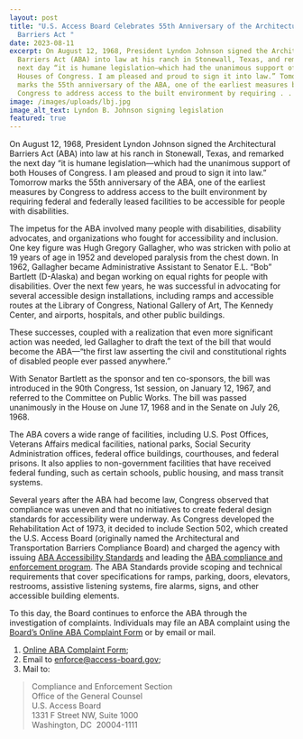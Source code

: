 ```yaml
---
layout: post
title: "U.S. Access Board Celebrates 55th Anniversary of the Architectural
  Barriers Act "
date: 2023-08-11
excerpt: On August 12, 1968, President Lyndon Johnson signed the Architectural
  Barriers Act (ABA) into law at his ranch in Stonewall, Texas, and remarked the
  next day “it is humane legislation—which had the unanimous support of both
  Houses of Congress. I am pleased and proud to sign it into law.” Tomorrow
  marks the 55th anniversary of the ABA, one of the earliest measures by
  Congress to address access to the built environment by requiring . . .
image: /images/uploads/lbj.jpg
image_alt_text: Lyndon B. Johnson signing legislation
featured: true
---
```

On August 12, 1968, President Lyndon Johnson signed the Architectural Barriers Act (ABA) into law at his ranch in Stonewall, Texas, and remarked the next day “it is humane legislation—which had the unanimous support of both Houses of Congress. I am pleased and proud to sign it into law.” Tomorrow marks the 55th anniversary of the ABA, one of the earliest measures by Congress to address access to the built environment by requiring federal and federally leased facilities to be accessible for people with disabilities.  

The impetus for the ABA involved many people with disabilities, disability advocates, and organizations who fought for accessibility and inclusion. One key figure was Hugh Gregory Gallagher, who was stricken with polio at 19 years of age in 1952 and developed paralysis from the chest down. In 1962, Gallagher became Administrative Assistant to Senator E.L. “Bob” Bartlett (D-Alaska) and began working on equal rights for people with disabilities. Over the next few years, he was successful in advocating for several accessible design installations, including ramps and accessible routes at the Library of Congress, National Gallery of Art, The Kennedy Center, and airports, hospitals, and other public buildings. 

These successes, coupled with a realization that even more significant action was needed, led Gallagher to draft the text of the bill that would become the ABA—“the first law asserting the civil and constitutional rights of disabled people ever passed anywhere.”  

With Senator Bartlett as the sponsor and ten co-sponsors, the bill was introduced in the 90th Congress, 1st session, on January 12, 1967, and referred to the Committee on Public Works. The bill was passed unanimously in the House on June 17, 1968 and in the Senate on July 26, 1968.  

The ABA covers a wide range of facilities, including U.S. Post Offices, Veterans Affairs medical facilities, national parks, Social Security Administration offices, federal office buildings, courthouses, and federal prisons. It also applies to non-government facilities that have received federal funding, such as certain schools, public housing, and mass transit systems. 

Several years after the ABA had become law, Congress observed that compliance was uneven and that no initiatives to create federal design standards for accessibility were underway. As Congress developed the Rehabilitation Act of 1973, it decided to include Section 502, which created the U.S. Access Board (originally named the Architectural and Transportation Barriers Compliance Board) and charged the agency with issuing [ABA Accessibility Standards](https://www.access-board.gov/aba/) and leading the [ABA compliance and enforcement program](https://www.access-board.gov/enforcement/). The ABA Standards provide scoping and technical requirements that cover specifications for ramps, parking, doors, elevators, restrooms, assistive listening systems, fire alarms, signs, and other accessible building elements. 

To this day, the Board continues to enforce the ABA through the investigation of complaints. Individuals may file an ABA complaint using the [Board’s Online ABA Complaint Form](https://access-board.my.site.com/s/) or by email or mail.  

1. [Online ABA Complaint Form](https://cts.access-board.gov/formsiq/form.do?form_name=ABA%20Complaint%20Form%20-%20Facility%20Information);  
2. Email to [enforce@access-board.gov](mailto:enforce@access-board.gov);  
3. Mail to:  

> Compliance and Enforcement Section  \
> Office of the General Counsel  \
> U.S. Access Board  \
> 1331 F Street NW, Suite 1000  \
> Washington, DC  20004-1111
